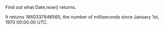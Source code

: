 Find out what Date.now() returns.

It returns 1660337946565, the number of milliseconds since January 1st, 1970 00:00:00 UTC.